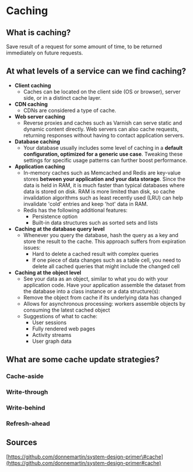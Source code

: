 # Caching

## What is caching?

Save result of a request for some amount of time, to be returned immediately on future requests.

## At what levels of a service can we find caching?

* **Client caching**
  * Caches can be located on the client side \(OS or browser\), server side, or in a distinct cache layer.
* **CDN caching**
  * CDNs are considered a type of cache.
* **Web server caching**
  * Reverse proxies and caches such as Varnish can serve static and dynamic content directly. Web servers can also cache requests, returning responses without having to contact application servers.
* **Database caching**
  * Your database usually includes some level of caching in a **default configuration, optimized for a generic use case**. Tweaking these settings for specific usage patterns can further boost performance.
* **Application caching** 
  * In-memory caches such as Memcached and Redis are key-value stores **between your application and your data storage**. Since the data is held in RAM, it is much faster than typical databases where data is stored on disk. RAM is more limited than disk, so cache invalidation algorithms such as least recently used \(LRU\) can help invalidate 'cold' entries and keep 'hot' data in RAM.
  * Redis has the following additional features:
    * Persistence option
    * Built-in data structures such as sorted sets and lists
* **Caching at the database query level**
  * Whenever you query the database, hash the query as a key and store the result to the cache. This approach suffers from expiration issues:
    * Hard to delete a cached result with complex queries
    * If one piece of data changes such as a table cell, you need to delete all cached queries that might include the changed cell
* **Caching at the object level**
  * See your data as an object, similar to what you do with your application code. Have your application assemble the dataset from the database into a class instance or a data structure\(s\):
  * Remove the object from cache if its underlying data has changed
  * Allows for asynchronous processing: workers assemble objects by consuming the latest cached object
  * Suggestions of what to cache:
    * User sessions
    * Fully rendered web pages
    * Activity streams
    * User graph data

## What are some cache update strategies?

### Cache-aside

### Write-through

### Write-behind

### Refresh-ahead

## Sources

[https://github.com/donnemartin/system-design-primer\#cache](https://github.com/donnemartin/system-design-primer#cache)

